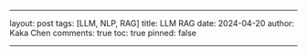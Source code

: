 ---

layout: post
tags: [LLM, NLP, RAG]
title: LLM RAG
date: 2024-04-20
author: Kaka Chen
comments: true
toc: true
pinned: false

---